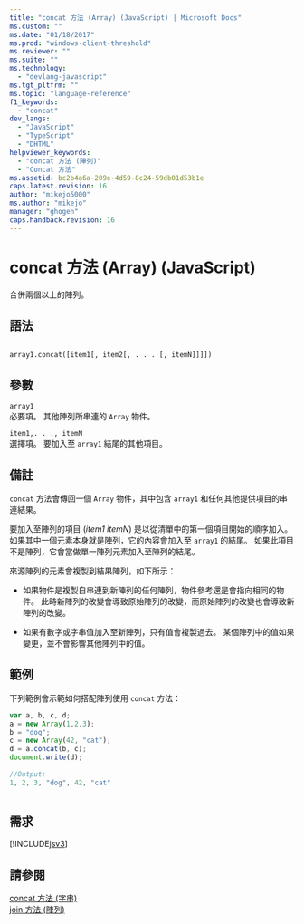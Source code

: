 ```yaml
---
title: "concat 方法 (Array) (JavaScript) | Microsoft Docs"
ms.custom: ""
ms.date: "01/18/2017"
ms.prod: "windows-client-threshold"
ms.reviewer: ""
ms.suite: ""
ms.technology: 
  - "devlang-javascript"
ms.tgt_pltfrm: ""
ms.topic: "language-reference"
f1_keywords: 
  - "concat"
dev_langs: 
  - "JavaScript"
  - "TypeScript"
  - "DHTML"
helpviewer_keywords: 
  - "concat 方法 (陣列)"
  - "Concat 方法"
ms.assetid: bc2b4a6a-209e-4d59-8c24-59db01d53b1e
caps.latest.revision: 16
author: "mikejo5000"
ms.author: "mikejo"
manager: "ghogen"
caps.handback.revision: 16
---
```

# concat 方法 (Array) (JavaScript)
合併兩個以上的陣列。  
  
## 語法  
  
```  
  
array1.concat([item1[, item2[, . . . [, itemN]]]])   
```  
  
## 參數  
 `array1`  
 必要項。  其他陣列所串連的 `Array` 物件。  
  
 `item1,. . ., itemN`  
 選擇項。  要加入至 `array1` 結尾的其他項目。  
  
## 備註  
 `concat` 方法會傳回一個 `Array` 物件，其中包含 `array1` 和任何其他提供項目的串連結果。  
  
 要加入至陣列的項目 \(*item1 itemN*\) 是以從清單中的第一個項目開始的順序加入。  如果其中一個元素本身就是陣列，它的內容會加入至 `array1` 的結尾。  如果此項目不是陣列，它會當做單一陣列元素加入至陣列的結尾。  
  
 來源陣列的元素會複製到結果陣列，如下所示：  
  
-   如果物件是複製自串連到新陣列的任何陣列，物件參考還是會指向相同的物件。  此時新陣列的改變會導致原始陣列的改變，而原始陣列的改變也會導致新陣列的改變。  
  
-   如果有數字或字串值加入至新陣列，只有值會複製過去。  某個陣列中的值如果變更，並不會影響其他陣列中的值。  
  
## 範例  
 下列範例會示範如何搭配陣列使用 `concat` 方法：  
  
```javascript  
var a, b, c, d;  
a = new Array(1,2,3);  
b = "dog";  
c = new Array(42, "cat");  
d = a.concat(b, c);  
document.write(d);  
  
//Output:   
1, 2, 3, "dog", 42, "cat"  
  
```  
  
## 需求  
 [!INCLUDE[jsv3](../../javascript/reference/includes/jsv3-md.md)]  
  
## 請參閱  
 [concat 方法 \(字串\)](../../javascript/reference/concat-method-string-javascript.md)   
 [join 方法 \(陣列\)](../../javascript/reference/join-method-array-javascript.md)